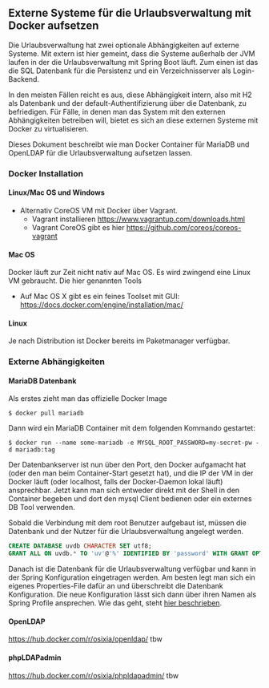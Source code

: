 ## Externe Systeme für die Urlaubsverwaltung mit Docker aufsetzen
Die Urlaubsverwaltung hat zwei optionale Abhängigkeiten auf externe Systeme. Mit extern ist hier gemeint, dass die
Systeme außerhalb der JVM laufen in der die Urlaubsverwaltung mit Spring Boot läuft. Zum einen ist das die SQL Datenbank
für die Persistenz und ein Verzeichnisserver als Login-Backend.

In den meisten Fällen reicht es aus, diese Abhängigkeit intern, also mit H2 als Datenbank und der
default-Authentifizierung über die Datenbank, zu befriedigen. Für Fälle, in denen man das System mit den externen
Abhängigkeiten betreiben will, bietet es sich an diese externen Systeme mit Docker zu virtualisieren.

Dieses Dokument beschreibt wie man Docker Container für MariaDB und OpenLDAP für die Urlaubsverwaltung aufsetzen lassen.

### Docker Installation
#### Linux/Mac OS und Windows
 * Alternativ CoreOS VM mit Docker über Vagrant.
    * Vagrant installieren https://www.vagrantup.com/downloads.html
    * Vagrant CoreOS gibt es hier https://github.com/coreos/coreos-vagrant
#### Mac OS
Docker läuft zur Zeit nicht nativ auf Mac OS. Es wird zwingend eine Linux VM gebraucht. Die hier genannten Tools 
 * Auf Mac OS X gibt es ein feines Toolset mit GUI: https://docs.docker.com/engine/installation/mac/
#### Linux
Je nach Distribution ist Docker bereits im Paketmanager verfügbar.

### Externe Abhängigkeiten
#### MariaDB Datenbank
Als erstes zieht man das offizielle Docker Image
```
$ docker pull mariadb
```

Dann wird ein MariaDB Container mit dem folgenden Kommando gestartet:
```
$ docker run --name some-mariadb -e MYSQL_ROOT_PASSWORD=my-secret-pw -d mariadb:tag
```

Der Datenbankserver ist nun über den Port, den Docker aufgamacht hat (oder den man beim Container-Start gesetzt hat), 
und die IP der VM in der Docker läuft (oder localhost, falls der Docker-Daemon lokal läuft) ansprechbar.
Jetzt kann man sich entweder direkt mit der Shell in den Container begeben und dort den mysql Client bedienen oder 
ein externes DB Tool verwenden.
 
Sobald die Verbindung mit dem root Benutzer aufgebaut ist, müssen die Datenbank und der Nutzer für die Urlaubsverwaltung
angelegt werden.
``` sql
CREATE DATABASE uvdb CHARACTER SET utf8;
GRANT ALL ON uvdb.* TO 'uv'@'%' IDENTIFIED BY 'password' WITH GRANT OPTION;
```

Danach ist die Datenbank für die Urlaubsverwaltung verfügbar und kann in der Spring Konfiguration eingetragen werden. Am
besten legt man sich ein eigenes Properties-File dafür an und überschreibt die Datenbank Konfiguration. Die neue
Konfiguration lässt sich dann über ihren Namen als Spring Profile ansprechen. Wie das geht, steht [hier beschrieben](README.md#mvn_profiles).

#### OpenLDAP
https://hub.docker.com/r/osixia/openldap/
tbw
#### phpLDAPadmin
https://hub.docker.com/r/osixia/phpldapadmin/
tbw
